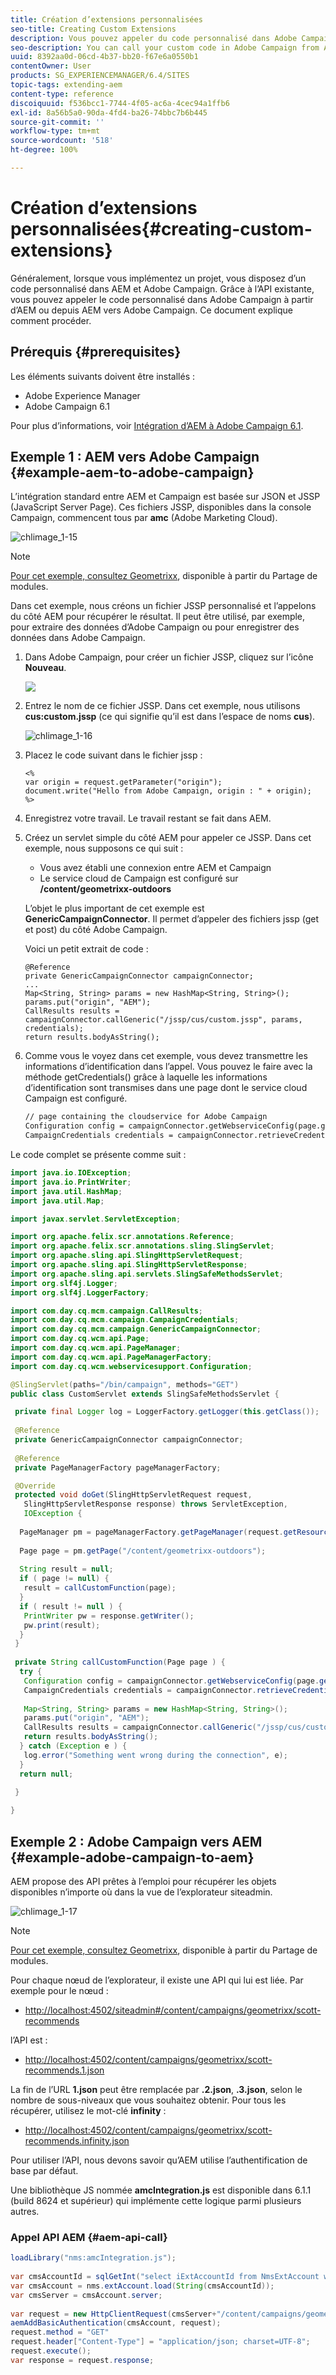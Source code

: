 ```yaml
---
title: Création d’extensions personnalisées
seo-title: Creating Custom Extensions
description: Vous pouvez appeler du code personnalisé dans Adobe Campaign à partir d’AEM ou depuis AEM vers Adobe Campaign
seo-description: You can call your custom code in Adobe Campaign from AEM or from AEM to Adobe Campaign
uuid: 8392aa0d-06cd-4b37-bb20-f67e6a0550b1
contentOwner: User
products: SG_EXPERIENCEMANAGER/6.4/SITES
topic-tags: extending-aem
content-type: reference
discoiquuid: f536bcc1-7744-4f05-ac6a-4cec94a1ffb6
exl-id: 8a56b5a0-90da-4fd4-ba26-74bbc7b6b445
source-git-commit: ''
workflow-type: tm+mt
source-wordcount: '518'
ht-degree: 100%

---
```


# Création d’extensions personnalisées{#creating-custom-extensions}

Généralement, lorsque vous implémentez un projet, vous disposez d’un code personnalisé dans AEM et Adobe Campaign. Grâce à l’API existante, vous pouvez appeler le code personnalisé dans Adobe Campaign à partir d’AEM ou depuis AEM vers Adobe Campaign. Ce document explique comment procéder.

## Prérequis {#prerequisites}

Les éléments suivants doivent être installés :

* Adobe Experience Manager
* Adobe Campaign 6.1

Pour plus d’informations, voir [Intégration d’AEM à Adobe Campaign 6.1](/help/sites-administering/campaignonpremise.md).

## Exemple 1 : AEM vers Adobe Campaign {#example-aem-to-adobe-campaign}

L’intégration standard entre AEM et Campaign est basée sur JSON et JSSP (JavaScript Server Page). Ces fichiers JSSP, disponibles dans la console Campaign, commencent tous par **amc** (Adobe Marketing Cloud).

![chlimage_1-15](assets/chlimage_1-15.png)

>[!NOTE]
>
>[Pour cet exemple, consultez Geometrixx](/help/sites-developing/we-retail.md), disponible à partir du Partage de modules.

Dans cet exemple, nous créons un fichier JSSP personnalisé et l’appelons du côté AEM pour récupérer le résultat. Il peut être utilisé, par exemple, pour extraire des données d’Adobe Campaign ou pour enregistrer des données dans Adobe Campaign.

1. Dans Adobe Campaign, pour créer un fichier JSSP, cliquez sur l’icône **Nouveau**.

   ![](do-not-localize/chlimage_1-4.png)

1. Entrez le nom de ce fichier JSSP. Dans cet exemple, nous utilisons **cus:custom.jssp** (ce qui signifie qu’il est dans l’espace de noms **cus**).

   ![chlimage_1-16](assets/chlimage_1-16.png)

1. Placez le code suivant dans le fichier jssp :

   ```
   <%
   var origin = request.getParameter("origin");
   document.write("Hello from Adobe Campaign, origin : " + origin);
   %>
   ```

1. Enregistrez votre travail. Le travail restant se fait dans AEM.
1. Créez un servlet simple du côté AEM pour appeler ce JSSP. Dans cet exemple, nous supposons ce qui suit :

   * Vous avez établi une connexion entre AEM et Campaign
   * Le service cloud de Campaign est configuré sur **/content/geometrixx-outdoors**

   L’objet le plus important de cet exemple est **GenericCampaignConnector**. Il permet d’appeler des fichiers jssp (get et post) du côté Adobe Campaign.

   Voici un petit extrait de code :

   ```
   @Reference
   private GenericCampaignConnector campaignConnector;
   ...
   Map<String, String> params = new HashMap<String, String>();
   params.put("origin", "AEM"); 
   CallResults results = campaignConnector.callGeneric("/jssp/cus/custom.jssp", params, credentials);
   return results.bodyAsString();
   ```

1. Comme vous le voyez dans cet exemple, vous devez transmettre les informations d’identification dans l’appel. Vous pouvez le faire avec la méthode getCredentials() grâce à laquelle les informations d’identification sont transmises dans une page dont le service cloud Campaign est configuré.

   ```xml
   // page containing the cloudservice for Adobe Campaign
   Configuration config = campaignConnector.getWebserviceConfig(page.getContentResource().getParent());
   CampaignCredentials credentials = campaignConnector.retrieveCredentials(config);
   ```

Le code complet se présente comme suit :

```java
import java.io.IOException;
import java.io.PrintWriter;
import java.util.HashMap;
import java.util.Map;

import javax.servlet.ServletException;

import org.apache.felix.scr.annotations.Reference;
import org.apache.felix.scr.annotations.sling.SlingServlet;
import org.apache.sling.api.SlingHttpServletRequest;
import org.apache.sling.api.SlingHttpServletResponse;
import org.apache.sling.api.servlets.SlingSafeMethodsServlet;
import org.slf4j.Logger;
import org.slf4j.LoggerFactory;

import com.day.cq.mcm.campaign.CallResults;
import com.day.cq.mcm.campaign.CampaignCredentials;
import com.day.cq.mcm.campaign.GenericCampaignConnector;
import com.day.cq.wcm.api.Page;
import com.day.cq.wcm.api.PageManager;
import com.day.cq.wcm.api.PageManagerFactory;
import com.day.cq.wcm.webservicesupport.Configuration;

@SlingServlet(paths="/bin/campaign", methods="GET")
public class CustomServlet extends SlingSafeMethodsServlet {

 private final Logger log = LoggerFactory.getLogger(this.getClass());
 
 @Reference
 private GenericCampaignConnector campaignConnector;
 
 @Reference
 private PageManagerFactory pageManagerFactory;

 @Override
 protected void doGet(SlingHttpServletRequest request,
   SlingHttpServletResponse response) throws ServletException,
   IOException {
  
  PageManager pm = pageManagerFactory.getPageManager(request.getResourceResolver());
  
  Page page = pm.getPage("/content/geometrixx-outdoors");
  
  String result = null;
  if ( page != null) {
   result = callCustomFunction(page);
  }
  if ( result != null ) {
   PrintWriter pw = response.getWriter();
   pw.print(result);
  }
 }
 
 private String callCustomFunction(Page page ) {
  try {
   Configuration config = campaignConnector.getWebserviceConfig(page.getContentResource().getParent());
   CampaignCredentials credentials = campaignConnector.retrieveCredentials(config);
   
   Map<String, String> params = new HashMap<String, String>();
   params.put("origin", "AEM");
   CallResults results = campaignConnector.callGeneric("/jssp/cus/custom.jssp", params, credentials);
   return results.bodyAsString();
  } catch (Exception e ) {
   log.error("Something went wrong during the connection", e);
  }
  return null;
  
 }

}
```

## Exemple 2 : Adobe Campaign vers AEM {#example-adobe-campaign-to-aem}

AEM propose des API prêtes à l’emploi pour récupérer les objets disponibles n’importe où dans la vue de l’explorateur siteadmin.

![chlimage_1-17](assets/chlimage_1-17.png)

>[!NOTE]
>
>[Pour cet exemple, consultez Geometrixx](/help/sites-developing/we-retail.md), disponible à partir du Partage de modules.

Pour chaque nœud de l’explorateur, il existe une API qui lui est liée. Par exemple pour le nœud :

* [http://localhost:4502/siteadmin#/content/campaigns/geometrixx/scott-recommends](http://localhost:4502/siteadmin#/content/campaigns/geometrixx/scott-recommends)

l’API est :

* [http://localhost:4502/content/campaigns/geometrixx/scott-recommends.1.json](http://localhost:4502/content/campaigns/geometrixx/scott-recommends.2.json)

La fin de l’URL **1.json** peut être remplacée par **.2.json**, **.3.json**, selon le nombre de sous-niveaux que vous souhaitez obtenir. Pour tous les récupérer, utilisez le mot-clé **infinity** :

* [http://localhost:4502/content/campaigns/geometrixx/scott-recommends.infinity.json](http://localhost:4502/content/campaigns/geometrixx/scott-recommends.2.json)

Pour utiliser l’API, nous devons savoir qu’AEM utilise l’authentification de base par défaut.

Une bibliothèque JS nommée **amcIntegration.js** est disponible dans 6.1.1 (build 8624 et supérieur) qui implémente cette logique parmi plusieurs autres.

### Appel API AEM {#aem-api-call}

```java
loadLibrary("nms:amcIntegration.js");
 
var cmsAccountId = sqlGetInt("select iExtAccountId from NmsExtAccount where sName=$(sz)","aemInstance")
var cmsAccount = nms.extAccount.load(String(cmsAccountId));
var cmsServer = cmsAccount.server;
 
var request = new HttpClientRequest(cmsServer+"/content/campaigns/geometrixx.infinity.json")
aemAddBasicAuthentication(cmsAccount, request);
request.method = "GET"
request.header["Content-Type"] = "application/json; charset=UTF-8";
request.execute();
var response = request.response;
```
